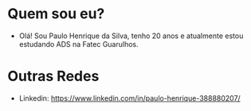 # Quem sou eu?
 - Olá! Sou Paulo Henrique da Silva, tenho 20 anos e atualmente estou estudando ADS na Fatec Guarulhos.
 
# Outras Redes
- Linkedin: https://www.linkedin.com/in/paulo-henrique-388880207/
